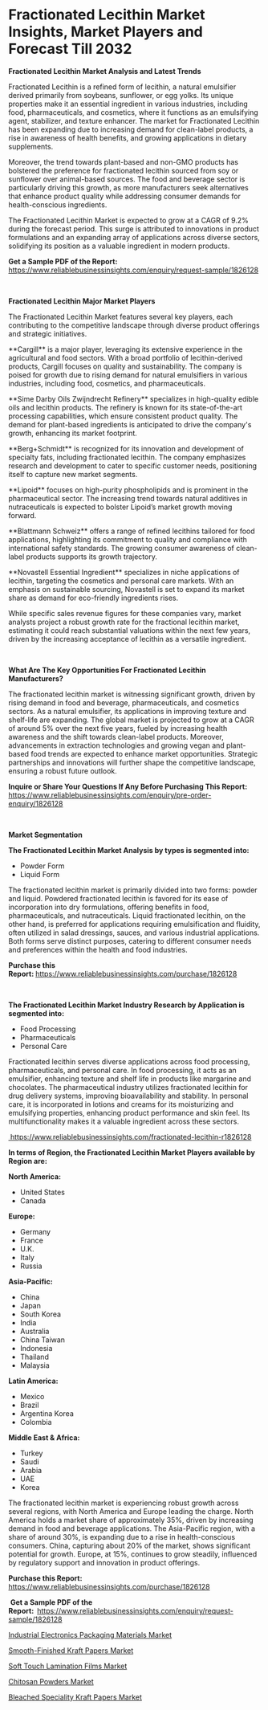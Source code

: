 <p><h1>Fractionated Lecithin Market Insights, Market Players and Forecast Till 2032</h1></p><p><strong>Fractionated Lecithin Market Analysis and Latest Trends</strong></p>
<p><p>Fractionated Lecithin is a refined form of lecithin, a natural emulsifier derived primarily from soybeans, sunflower, or egg yolks. Its unique properties make it an essential ingredient in various industries, including food, pharmaceuticals, and cosmetics, where it functions as an emulsifying agent, stabilizer, and texture enhancer. The market for Fractionated Lecithin has been expanding due to increasing demand for clean-label products, a rise in awareness of health benefits, and growing applications in dietary supplements. </p><p>Moreover, the trend towards plant-based and non-GMO products has bolstered the preference for fractionated lecithin sourced from soy or sunflower over animal-based sources. The food and beverage sector is particularly driving this growth, as more manufacturers seek alternatives that enhance product quality while addressing consumer demands for health-conscious ingredients. </p><p>The Fractionated Lecithin Market is expected to grow at a CAGR of 9.2% during the forecast period. This surge is attributed to innovations in product formulations and an expanding array of applications across diverse sectors, solidifying its position as a valuable ingredient in modern products.</p></p>
<p><strong>Get a Sample PDF of the Report:&nbsp;</strong> <a href="https://www.reliablebusinessinsights.com/enquiry/request-sample/1826128?utm_campaign=57&utm_medium=2&utm_source=Github&utm_content=ia&utm_term=03022025&utm_id=fractionated-lecithin">https://www.reliablebusinessinsights.com/enquiry/request-sample/1826128</a></p>
<p>&nbsp;</p>
<p><strong>Fractionated Lecithin Major Market Players</strong></p>
<p><p>The Fractionated Lecithin Market features several key players, each contributing to the competitive landscape through diverse product offerings and strategic initiatives.</p><p>**Cargill** is a major player, leveraging its extensive experience in the agricultural and food sectors. With a broad portfolio of lecithin-derived products, Cargill focuses on quality and sustainability. The company is poised for growth due to rising demand for natural emulsifiers in various industries, including food, cosmetics, and pharmaceuticals.</p><p>**Sime Darby Oils Zwijndrecht Refinery** specializes in high-quality edible oils and lecithin products. The refinery is known for its state-of-the-art processing capabilities, which ensure consistent product quality. The demand for plant-based ingredients is anticipated to drive the company's growth, enhancing its market footprint.</p><p>**Berg+Schmidt** is recognized for its innovation and development of specialty fats, including fractionated lecithin. The company emphasizes research and development to cater to specific customer needs, positioning itself to capture new market segments.</p><p>**Lipoid** focuses on high-purity phospholipids and is prominent in the pharmaceutical sector. The increasing trend towards natural additives in nutraceuticals is expected to bolster Lipoid’s market growth moving forward.</p><p>**Blattmann Schweiz** offers a range of refined lecithins tailored for food applications, highlighting its commitment to quality and compliance with international safety standards. The growing consumer awareness of clean-label products supports its growth trajectory.</p><p>**Novastell Essential Ingredient** specializes in niche applications of lecithin, targeting the cosmetics and personal care markets. With an emphasis on sustainable sourcing, Novastell is set to expand its market share as demand for eco-friendly ingredients rises.</p><p>While specific sales revenue figures for these companies vary, market analysts project a robust growth rate for the fractional lecithin market, estimating it could reach substantial valuations within the next few years, driven by the increasing acceptance of lecithin as a versatile ingredient.</p></p>
<p>&nbsp;</p>
<p><strong>What Are The Key Opportunities For Fractionated Lecithin Manufacturers?</strong></p>
<p><p>The fractionated lecithin market is witnessing significant growth, driven by rising demand in food and beverage, pharmaceuticals, and cosmetics sectors. As a natural emulsifier, its applications in improving texture and shelf-life are expanding. The global market is projected to grow at a CAGR of around 5% over the next five years, fueled by increasing health awareness and the shift towards clean-label products. Moreover, advancements in extraction technologies and growing vegan and plant-based food trends are expected to enhance market opportunities. Strategic partnerships and innovations will further shape the competitive landscape, ensuring a robust future outlook.</p></p>
<p><strong>Inquire or Share Your Questions If Any Before Purchasing This Report:</strong> <a href="https://www.reliablebusinessinsights.com/enquiry/pre-order-enquiry/1826128?utm_campaign=57&utm_medium=2&utm_source=Github&utm_content=ia&utm_term=03022025&utm_id=fractionated-lecithin">https://www.reliablebusinessinsights.com/enquiry/pre-order-enquiry/1826128</a></p>
<p>&nbsp;</p>
<p><strong>Market Segmentation</strong></p>
<p><strong>The Fractionated Lecithin Market Analysis by types is segmented into:</strong></p>
<p><ul><li>Powder Form</li><li>Liquid Form</li></ul></p>
<p><p>The fractionated lecithin market is primarily divided into two forms: powder and liquid. Powdered fractionated lecithin is favored for its ease of incorporation into dry formulations, offering benefits in food, pharmaceuticals, and nutraceuticals. Liquid fractionated lecithin, on the other hand, is preferred for applications requiring emulsification and fluidity, often utilized in salad dressings, sauces, and various industrial applications. Both forms serve distinct purposes, catering to different consumer needs and preferences within the health and food industries.</p></p>
<p><strong>Purchase this Report:&nbsp;</strong><a href="https://www.reliablebusinessinsights.com/purchase/1826128?utm_campaign=57&utm_medium=2&utm_source=Github&utm_content=ia&utm_term=03022025&utm_id=fractionated-lecithin">https://www.reliablebusinessinsights.com/purchase/1826128</a></p>
<p>&nbsp;</p>
<p><strong>The Fractionated Lecithin Market Industry Research by Application is segmented into:</strong></p>
<p><ul><li>Food Processing</li><li>Pharmaceuticals</li><li>Personal Care</li></ul></p>
<p><p>Fractionated lecithin serves diverse applications across food processing, pharmaceuticals, and personal care. In food processing, it acts as an emulsifier, enhancing texture and shelf life in products like margarine and chocolates. The pharmaceutical industry utilizes fractionated lecithin for drug delivery systems, improving bioavailability and stability. In personal care, it is incorporated in lotions and creams for its moisturizing and emulsifying properties, enhancing product performance and skin feel. Its multifunctionality makes it a valuable ingredient across these sectors.</p></p>
<p><a href="https://www.reliablebusinessinsights.com/fractionated-lecithin-r1826128?utm_campaign=57&utm_medium=2&utm_source=Github&utm_content=ia&utm_term=03022025&utm_id=fractionated-lecithin">&nbsp;https://www.reliablebusinessinsights.com/fractionated-lecithin-r1826128</a></p>
<p><strong>In terms of Region, the Fractionated Lecithin Market Players available by Region are:</strong></p>
<p>
    <p> <strong> North America: </strong>
        <ul>
            <li>United States</li>
            <li>Canada</li>
        </ul>
        </p> 
    <p> <strong> Europe: </strong>
        <ul>
            <li>Germany</li>
            <li>France</li>
            <li>U.K.</li>
            <li>Italy</li>
            <li>Russia</li>
        </ul>
        </p> 
    <p> <strong> Asia-Pacific: </strong>
        <ul>
            <li>China</li>
            <li>Japan</li>
            <li>South Korea</li>
            <li>India</li>
            <li>Australia</li>
            <li>China Taiwan</li>
            <li>Indonesia</li>
            <li>Thailand</li>
            <li>Malaysia</li>
        </ul>
        </p> 
    <p> <strong> Latin America: </strong>
        <ul>
            <li>Mexico</li>
            <li>Brazil</li>
            <li>Argentina Korea</li>
            <li>Colombia</li>
        </ul>
        </p> 
    <p> <strong> Middle East & Africa: </strong>
        <ul>
            <li>Turkey</li>
            <li>Saudi</li>
            <li>Arabia</li>
            <li>UAE</li>
            <li>Korea</li>
        </ul>
    </p>
    </p>
<p><p>The fractionated lecithin market is experiencing robust growth across several regions, with North America and Europe leading the charge. North America holds a market share of approximately 35%, driven by increasing demand in food and beverage applications. The Asia-Pacific region, with a share of around 30%, is expanding due to a rise in health-conscious consumers. China, capturing about 20% of the market, shows significant potential for growth. Europe, at 15%, continues to grow steadily, influenced by regulatory support and innovation in product offerings.</p></p>
<p><strong>Purchase this Report: </strong><a href="https://www.reliablebusinessinsights.com/purchase/1826128?utm_campaign=57&utm_medium=2&utm_source=Github&utm_content=ia&utm_term=03022025&utm_id=fractionated-lecithin">https://www.reliablebusinessinsights.com/purchase/1826128</a></p>
<p>&nbsp;<strong>Get a Sample PDF of the Report:&nbsp;&nbsp;</strong><a href="https://www.reliablebusinessinsights.com/enquiry/request-sample/1826128?utm_campaign=57&utm_medium=2&utm_source=Github&utm_content=ia&utm_term=03022025&utm_id=fractionated-lecithin">https://www.reliablebusinessinsights.com/enquiry/request-sample/1826128</a></p>
<p><strong></strong></p>
<p><p><a href="https://github.com/sapsaidamary/Market-Research-Report-List-1/blob/main/industrial-electronics-packaging-materials-market.md?utm_campaign=57&utm_medium=2&utm_source=Github&utm_content=ia&utm_term=03022025&utm_id=fractionated-lecithin">Industrial Electronics Packaging Materials Market</a></p><p><a href="https://github.com/vilehoaguy/Market-Research-Report-List-1/blob/main/smooth-finished-kraft-papers-market.md?utm_campaign=57&utm_medium=2&utm_source=Github&utm_content=ia&utm_term=03022025&utm_id=fractionated-lecithin">Smooth-Finished Kraft Papers Market</a></p><p><a href="https://github.com/jandedaboy1/Market-Research-Report-List-1/blob/main/soft-touch-lamination-films-market.md?utm_campaign=57&utm_medium=2&utm_source=Github&utm_content=ia&utm_term=03022025&utm_id=fractionated-lecithin">Soft Touch Lamination Films Market</a></p><p><a href="https://github.com/djarixneoza/Market-Research-Report-List-1/blob/main/chitosan-powders-market.md?utm_campaign=57&utm_medium=2&utm_source=Github&utm_content=ia&utm_term=03022025&utm_id=fractionated-lecithin">Chitosan Powders Market</a></p><p><a href="https://github.com/rahebeinum/Market-Research-Report-List-1/blob/main/bleached-speciality-kraft-papers-market.md?utm_campaign=57&utm_medium=2&utm_source=Github&utm_content=ia&utm_term=03022025&utm_id=fractionated-lecithin">Bleached Speciality Kraft Papers Market</a></p></p>
